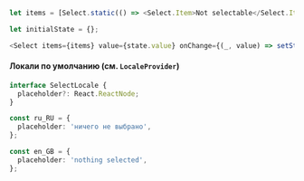 ```typescript jsx
let items = [Select.static(() => <Select.Item>Not selectable</Select.Item>), 'One', 'Two', 'Three', Select.SEP, 'Four'];

let initialState = {};

<Select items={items} value={state.value} onChange={(_, value) => setState({ value })} />;
```

#### Локали по умолчанию (см. `LocaleProvider`)

```typescript
interface SelectLocale {
  placeholder?: React.ReactNode;
}

const ru_RU = {
  placeholder: 'ничего не выбрано',
};

const en_GB = {
  placeholder: 'nothing selected',
};
```

